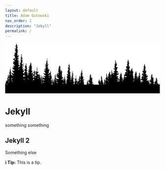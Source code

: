 ```yaml
---
layout: default
title: Adam Gutowski
nav_order: 1
description: "Jekyll"
permalink: /
---
```


![las](/assets/images/las.png)

# Jekyll

something something

## Jekyll 2

Something else

**ℹ️ Tip:** This is a tip.